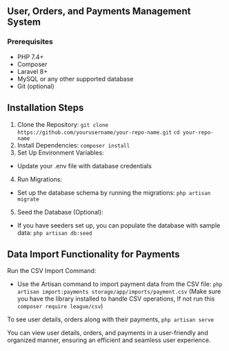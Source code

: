 ## User, Orders, and Payments Management System

### Prerequisites
- PHP 7.4+
- Composer
- Laravel 8+
- MySQL or any other supported database
- Git (optional)

## Installation Steps
1. Clone the Repository: `git clone https://github.com/yourusername/your-repo-name.git`
`cd your-repo-name`
2. Install Dependencies: `composer install`
3. Set Up Environment Variables:
- Update your .env file with database credentials
4. Run Migrations:
- Set up the database schema by running the migrations: `php artisan migrate`
5. Seed the Database (Optional):
- If you have seeders set up, you can populate the database with sample data: `php artisan db:seed`

## Data Import Functionality for Payments
Run the CSV Import Command:
- Use the Artisan command to import payment data from the CSV file: `php artisan import:payments storage/app/imports/payment.csv`
(Make sure you have the library installed to handle CSV operations, If not run this `composer require league/csv`)

To see user details, orders along with their payments,
`php artisan serve`

You can view user details, orders, and payments in a user-friendly and organized manner, ensuring an efficient and seamless user experience.

